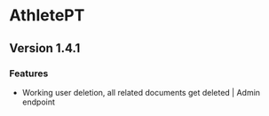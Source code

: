 # AthletePT

## Version 1.4.1

### Features
- Working user deletion, all related documents get deleted | Admin endpoint
